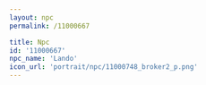 ```yaml
---
layout: npc
permalink: /11000667

title: Npc
id: '11000667'
npc_name: 'Lando'
icon_url: 'portrait/npc/11000748_broker2_p.png'
---
```

